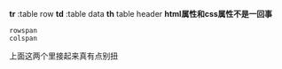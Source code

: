 **tr** :table row
**td** :table data
**th** table header
**html属性和css属性不是一回事**

```
rowspan
colspan
```
上面这两个里接起来真有点别扭
